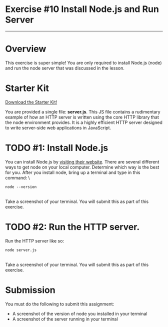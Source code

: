 # Exercise #10 Install Node.js and Run Server


---


# Overview

This exercise is super simple! You are only required to install Node.js (node) and run the node server that was discussed in the lesson. 


# Starter Kit

[Download the Starter Kit!](https://drive.google.com/drive/folders/1rFUJo2Gtx7Dwl5fhxqS2cNyqiLGg1Cg-?usp=sharing)

You are provided a single file: **server.js**. This JS file contains a rudimentary example of how an HTTP server is written using the core HTTP library that the node environment provides. It is a highly efficient HTTP server designed to write server-side web applications in JavaScript.


# TODO #1: Install Node.js

You can install Node.js by [visiting their website](https://nodejs.org/en/download/). There are several different ways to get node on your local computer. Determine which way is the best for you. After you install node, bring up a terminal and type in this command: \



```
node --version
```


 \
Take a screenshot of your terminal. You will submit this as part of this exercise.


# TODO #2: Run the HTTP server.

Run the HTTP server like so:


```
node server.js
```


 \
Take a screenshot of your terminal. You will submit this as part of this exercise.


# Submission

You must do the following to submit this assignment:



* A screenshot of the version of node you installed in your terminal
* A screenshot of the server running in your terminal